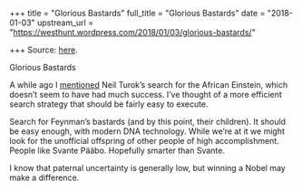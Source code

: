 +++
title = "Glorious Bastards"
full_title = "Glorious Bastards"
date = "2018-01-03"
upstream_url = "https://westhunt.wordpress.com/2018/01/03/glorious-bastards/"

+++
Source: [here](https://westhunt.wordpress.com/2018/01/03/glorious-bastards/).

Glorious Bastards

A while ago I
[mentioned](https://westhunt.wordpress.com/2017/01/27/turok-of-the-north/)
Neil Turok’s search for the African Einstein, which doesn’t seem to have
had much success. I’ve thought of a more efficient search strategy that
should be fairly easy to execute.

Search for Feynman’s bastards (and by this point, their children). It
should be easy enough, with modern DNA technology. While we’re at it we
might look for the unofficial offspring of other people of high
accomplishment. People like Svante Pääbo. Hopefully smarter than Svante.

I know that paternal uncertainty is generally low, but winning a Nobel
may make a difference.

